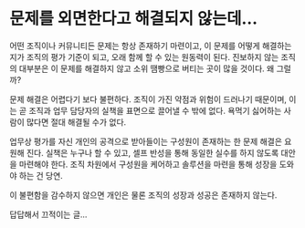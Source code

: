 # 문제를 외면한다고 해결되지 않는데…

어떤 조직이나 커뮤니티든 문제는 항상 존재하기 마련이고, 이 문제를 어떻게 해결하는지가 조직의 평가 기준이 되고, 오래 함께 할 수 있는 원동력이 된다. 진보하지 않는 조직의 대부분은 이 문제를 해결하지 않고 소위 땜빵으로 버티는 곳이 많을 것이다. 왜 그럴까? 

문제 해결은 어렵다기 보다 불편하다. 조직이 가진 약점과 위험이 드러나기 때문이며, 이는 곧 조직과 업무 담당자의 실책을 표면으로 끌어낼 수 밖에 없다. 욕먹기 싫어하는 사람이 많다면 절대 해결될 수가 없다.

업무상 평가를 자신 개인의 공격으로 받아들이는 구성원이 존재하는 한 문제 해결은 요원해 진다. 실책은 누구나 할 수 있고, 셀프 반성을 통해 동일한 실수를 하지 않도록 대안을 마련해야 한다. 조직 차원에서 구성원을 케어하고 솔루션을 마련을 통해 성장을 도와야 하는 건 당연.

이 불편함을 감수하지 않으면 개인은 물론 조직의 성장과 성공은 존재하지 않는다. 

답답해서 끄적이는 글… 

